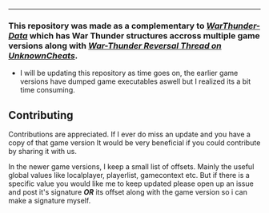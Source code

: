 

----

### This repository was made as a complementary to *[WarThunder-Data](https://github.com/MoleSchizo/WarThunder-Data)* which has War Thunder structures accross multiple game versions along with *[War-Thunder Reversal Thread on UnknownCheats](https://www.unknowncheats.me/forum/other-mmorpg-and-strategy/85949-war-thunder.html)*. 

- I will be updating this repository as time goes on, the earlier game versions have dumped game executables aswell but I realized its a bit time consuming.





## Contributing

Contributions are appreciated. If I ever do miss an update and you have a copy of that game version It would be very beneficial if you could contribute by sharing it with us.

In the newer game versions, I keep a small list of offsets. Mainly the useful global values like localplayer, playerlist, gamecontext etc. But if there is a specific value you would like me to keep updated please open up an issue and post it's signature ***OR*** its offset along with the game version so i can make a signature myself.
